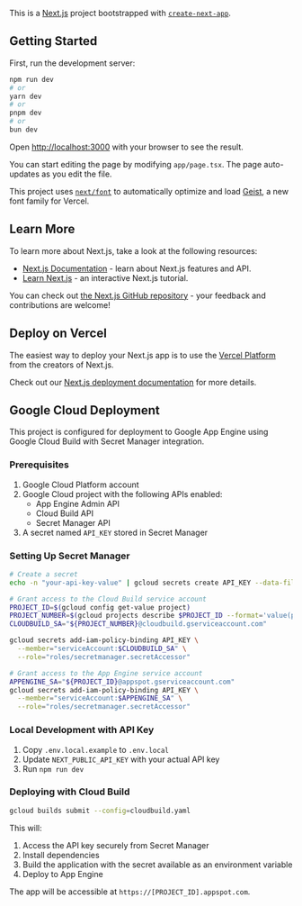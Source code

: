 This is a [Next.js](https://nextjs.org) project bootstrapped with [`create-next-app`](https://nextjs.org/docs/app/api-reference/cli/create-next-app).

## Getting Started

First, run the development server:

```bash
npm run dev
# or
yarn dev
# or
pnpm dev
# or
bun dev
```

Open [http://localhost:3000](http://localhost:3000) with your browser to see the result.

You can start editing the page by modifying `app/page.tsx`. The page auto-updates as you edit the file.

This project uses [`next/font`](https://nextjs.org/docs/app/building-your-application/optimizing/fonts) to automatically optimize and load [Geist](https://vercel.com/font), a new font family for Vercel.

## Learn More

To learn more about Next.js, take a look at the following resources:

- [Next.js Documentation](https://nextjs.org/docs) - learn about Next.js features and API.
- [Learn Next.js](https://nextjs.org/learn) - an interactive Next.js tutorial.

You can check out [the Next.js GitHub repository](https://github.com/vercel/next.js) - your feedback and contributions are welcome!

## Deploy on Vercel

The easiest way to deploy your Next.js app is to use the [Vercel Platform](https://vercel.com/new?utm_medium=default-template&filter=next.js&utm_source=create-next-app&utm_campaign=create-next-app-readme) from the creators of Next.js.

Check out our [Next.js deployment documentation](https://nextjs.org/docs/app/building-your-application/deploying) for more details.

## Google Cloud Deployment

This project is configured for deployment to Google App Engine using Google Cloud Build with Secret Manager integration.

### Prerequisites

1. Google Cloud Platform account
2. Google Cloud project with the following APIs enabled:
   - App Engine Admin API
   - Cloud Build API
   - Secret Manager API
3. A secret named `API_KEY` stored in Secret Manager

### Setting Up Secret Manager

```bash
# Create a secret
echo -n "your-api-key-value" | gcloud secrets create API_KEY --data-file=-

# Grant access to the Cloud Build service account
PROJECT_ID=$(gcloud config get-value project)
PROJECT_NUMBER=$(gcloud projects describe $PROJECT_ID --format='value(projectNumber)')
CLOUDBUILD_SA="${PROJECT_NUMBER}@cloudbuild.gserviceaccount.com"

gcloud secrets add-iam-policy-binding API_KEY \
  --member="serviceAccount:$CLOUDBUILD_SA" \
  --role="roles/secretmanager.secretAccessor"

# Grant access to the App Engine service account
APPENGINE_SA="${PROJECT_ID}@appspot.gserviceaccount.com"
gcloud secrets add-iam-policy-binding API_KEY \
  --member="serviceAccount:$APPENGINE_SA" \
  --role="roles/secretmanager.secretAccessor"
```

### Local Development with API Key

1. Copy `.env.local.example` to `.env.local`
2. Update `NEXT_PUBLIC_API_KEY` with your actual API key
3. Run `npm run dev`

### Deploying with Cloud Build

```bash
gcloud builds submit --config=cloudbuild.yaml
```

This will:
1. Access the API key securely from Secret Manager
2. Install dependencies
3. Build the application with the secret available as an environment variable
4. Deploy to App Engine

The app will be accessible at `https://[PROJECT_ID].appspot.com`.
